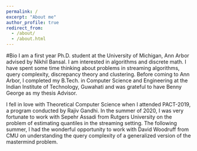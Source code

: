 ```yaml
---
permalink: /
excerpt: "About me"
author_profile: true
redirect_from: 
  - /about/
  - /about.html
---
```


#Bio
I am a first year Ph.D. student at the University of Michigan, Ann Arbor advised by Nikhil Bansal.  I am interested in algorithms and discrete math. I have spent some time thinking about problems in streaming algorithms, query complexity, discrepancy theory and clustering. Before coming to Ann Arbor, I completed my B.Tech. in Computer Science and Engineering at the Indian Institute of Technology, Guwahati and was grateful to have Benny George as my thesis Advisor. 

I fell in love with Theoretical Computer Science when I attended PACT-2019, a program conducted by Rajiv Gandhi. In the summer of 2020, I was very fortunate to work with  Sepehr Assadi from Rutgers University on the problem of estimating quantiles in the streaming setting. The following summer, I had the wonderful opportunity to work with David Woodruff from CMU on understanding the query complexity of a generalized version of the mastermind problem. 


